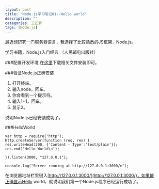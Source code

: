 ```yaml
---
layout: post
title: "Node.js学习笔记01--Hello world"
description: ""
categories: 工匠梦
tags: [Node.js]
---
```

 
最近想研究一门服务器语言，我选择了比较熟悉的JS框架，Node.js。

学习书籍，Node.js入门经典 （人民邮电出版社）

###配置开发环境 
在[这里](http://nodejs.org/)下载相关文件安装即可。

###验证Node.js正确安装

1. 打开终端。
2. 输入node，回车。
3. 你会看到一个提示符。
4. 输入1+1，回车。
5. 显示2。


说明Node.js已经安装成功了。  

###HelloWorld

	var http = require('http');  
	http.createServer(function (req, res) {
	res.writeHead(200, {'Content - Type':'text/plain'});  
	res.end('Hello World\n');  

	}).listen(3000, "127.0.0.1");  

	console.log("Server running at http://127.0.0.1:3000/n");  
	
在浏览器地址栏里键入[http://127.0.0.1:3000/](http://127.0.0.1:3000/)，如果能正确显示Hello world，就说明我们第一个Node.js程序已经运行成功了。
	
